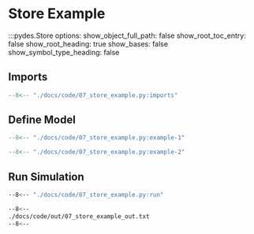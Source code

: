 # Store Example

:::pydes.Store
    options:
        show_object_full_path: false
        show_root_toc_entry: false
        show_root_heading: true
        show_bases: false
        show_symbol_type_heading: false

## Imports

```py linenums="1"
--8<-- "./docs/code/07_store_example.py:imports"
```

## Define Model

```py linenums="1"
--8<-- "./docs/code/07_store_example.py:example-1"
```


```py linenums="1"
--8<-- "./docs/code/07_store_example.py:example-2"
```

## Run Simulation

```bash
--8<-- "./docs/code/07_store_example.py:run"
```


```bash
--8<--
./docs/code/out/07_store_example_out.txt
--8<--
```